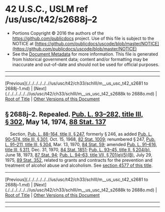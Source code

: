 ---
---

# 42 U.S.C., USLM ref /us/usc/t42/s2688j–2

* Portions Copyright © 2016 the authors of the https://github.com/publicdocs project.
  Use of this file is subject to the NOTICE at [https://github.com/publicdocs/uscode/blob/master/NOTICE](https://github.com/publicdocs/uscode/blob/master/NOTICE)
* See the [Document Metadata](././../../../../..//README.md) for more information.
  This file is generated from historical government data; content and/or formatting may be inaccurate and out-of-date and should not be used for official purposes.

----------
----------

[Previous](./../../../../..//us/usc/t42/ch33/schIII/m__us_usc_t42_s2681 to 2688j–1.md) | [Next](./../../../../..//us/usc/t42/ch33/schIII/m__us_usc_t42_s2688k to 2688o.md) | [Root of Title](./../../../../../) | [Other Versions of this Document](https://publicdocs.github.io/go/links?ns=uslm&ref=%2Fus%2Fusc%2Ft42%2Fs2688j%E2%80%932)

## § 2688j–2. Repealed. [Pub. L. 93–282, title III, § 302][/us/pl/93/282/s302], May 14, 1974, [88 Stat. 137][/us/stat/88/137]

    Section, [Pub. L. 88–164, title II, § 247][/us/pl/88/164/s247], formerly § 246, as added [Pub. L. 90–574, title III, § 301][/us/pl/90/574/s301], Oct. 15, 1968, [82 Stat. 1009][/us/stat/82/1009]; renumbered § 247, [Pub. L. 91–211, title III, § 304][/us/pl/91/211/s304], Mar. 13, 1970, [84 Stat. 59][/us/stat/84/59]; amended [Pub. L. 91–616, title III, § 311][/us/pl/91/616/s311], Dec. 31, 1970, [84 Stat. 1851][/us/stat/84/1851]; [Pub. L. 93–45, title II, § 204(b)][/us/pl/93/45/s204/b], June 18, 1973, [87 Stat. 94][/us/stat/87/94]; [Pub. L. 94–63, title VII, § 701(e)(5)(B)][/us/pl/94/63/s701/e/5/B], July 29, 1975, [89 Stat. 352][/us/stat/89/352], related to grants and contracts for the prevention and treatment of alcohol abuse and alcoholism. See [section 4577 of this title][/us/usc/t42/s4577].

----------

[Previous](./../../../../..//us/usc/t42/ch33/schIII/m__us_usc_t42_s2681 to 2688j–1.md) | [Next](./../../../../..//us/usc/t42/ch33/schIII/m__us_usc_t42_s2688k to 2688o.md) | [Root of Title](./../../../../../) | [Other Versions of this Document](https://publicdocs.github.io/go/links?ns=uslm&ref=%2Fus%2Fusc%2Ft42%2Fs2688j%E2%80%932)

----------
----------

[/us/pl/93/282/s302]: https://publicdocs.github.io/go/links?ns=uslm&ref=%2Fus%2Fpl%2F93%2F282%2Fs302
[/us/stat/88/137]: https://publicdocs.github.io/go/links?ns=uslm&ref=%2Fus%2Fstat%2F88%2F137
[/us/pl/88/164/s247]: https://publicdocs.github.io/go/links?ns=uslm&ref=%2Fus%2Fpl%2F88%2F164%2Fs247
[/us/pl/90/574/s301]: https://publicdocs.github.io/go/links?ns=uslm&ref=%2Fus%2Fpl%2F90%2F574%2Fs301
[/us/stat/82/1009]: https://publicdocs.github.io/go/links?ns=uslm&ref=%2Fus%2Fstat%2F82%2F1009
[/us/pl/91/211/s304]: https://publicdocs.github.io/go/links?ns=uslm&ref=%2Fus%2Fpl%2F91%2F211%2Fs304
[/us/stat/84/59]: https://publicdocs.github.io/go/links?ns=uslm&ref=%2Fus%2Fstat%2F84%2F59
[/us/pl/91/616/s311]: https://publicdocs.github.io/go/links?ns=uslm&ref=%2Fus%2Fpl%2F91%2F616%2Fs311
[/us/stat/84/1851]: https://publicdocs.github.io/go/links?ns=uslm&ref=%2Fus%2Fstat%2F84%2F1851
[/us/pl/93/45/s204/b]: https://publicdocs.github.io/go/links?ns=uslm&ref=%2Fus%2Fpl%2F93%2F45%2Fs204%2Fb
[/us/stat/87/94]: https://publicdocs.github.io/go/links?ns=uslm&ref=%2Fus%2Fstat%2F87%2F94
[/us/pl/94/63/s701/e/5/B]: https://publicdocs.github.io/go/links?ns=uslm&ref=%2Fus%2Fpl%2F94%2F63%2Fs701%2Fe%2F5%2FB
[/us/stat/89/352]: https://publicdocs.github.io/go/links?ns=uslm&ref=%2Fus%2Fstat%2F89%2F352
[/us/usc/t42/s4577]: https://publicdocs.github.io/go/links?ns=uslm&ref=%2Fus%2Fusc%2Ft42%2Fs4577


